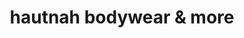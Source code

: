 ---
title: "hautnah bodywear & more"
url: /markt-indersdorf/hautnah-bodywear-und-more/
shop: Kleidung
---